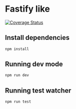 # Fastify like

[![Coverage Status](https://coveralls.io/repos/github/joris-gallot/fastify-like/badge.svg?branch=main)](https://coveralls.io/github/joris-gallot/fastify-like?branch=main)

## Install dependencies

```bash
npm install
```

## Running dev mode

```bash
npm run dev
```

## Running test watcher

```bash
npm run test
```
